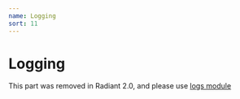 ```yaml
---
name: Logging
sort: 11
---
```


# Logging

This part was removed in Radiant 2.0, and please use [logs module](/zh-CN/module/logs.md)
